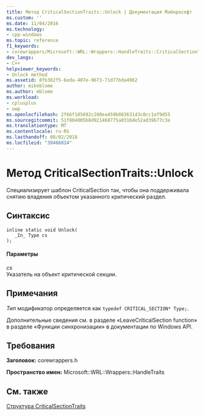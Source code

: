 ```yaml
---
title: Метод CriticalSectionTraits::Unlock | Документация Майкрософт
ms.custom: ''
ms.date: 11/04/2016
ms.technology:
- cpp-windows
ms.topic: reference
f1_keywords:
- corewrappers/Microsoft::WRL::Wrappers::HandleTraits::CriticalSectionTraits::Unlock
dev_langs:
- C++
helpviewer_keywords:
- Unlock method
ms.assetid: 8fb382f5-6eda-407e-9673-71d77bda4962
author: mikeblome
ms.author: mblome
ms.workload:
- cplusplus
- uwp
ms.openlocfilehash: 2f66f185692c200ea459b88363143c0cc1af9d55
ms.sourcegitcommit: 51f804005b8d921468775a0316de52ad39b77c3e
ms.translationtype: MT
ms.contentlocale: ru-RU
ms.lasthandoff: 08/02/2018
ms.locfileid: "39466014"
---
```

# <a name="criticalsectiontraitsunlock-method"></a>Метод CriticalSectionTraits::Unlock
Специализирует шаблон CriticalSection так, чтобы она поддерживала снятию владения объектом указанного критический раздел.  
  
## <a name="syntax"></a>Синтаксис  
  
```  
inline static void Unlock(  
   _In_ Type cs  
);  
```  
  
#### <a name="parameters"></a>Параметры  
 *cs*  
 Указатель на объект критической секции.  
  
## <a name="remarks"></a>Примечания  
 *Тип* модификатор определяется как `typedef CRITICAL_SECTION* Type;`.  
  
 Дополнительные сведения см. в разделе «LeaveCriticalSection function» в разделе «Функции синхронизации» в документации по Windows API.  
  
## <a name="requirements"></a>Требования  
 **Заголовок:** corewrappers.h  
  
 **Пространство имен:** Microsoft::WRL::Wrappers::HandleTraits  
  
## <a name="see-also"></a>См. также  
 [Структура CriticalSectionTraits](../windows/criticalsectiontraits-structure.md)